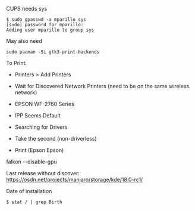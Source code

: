 CUPS needs sys
```
$ sudo gpasswd -a mparillo sys
[sudo] password for mparillo: 
Adding user mparillo to group sys
```
May also need
```
sudo pacman -Si gtk3-print-backends
```

To Print:

 * Printers > Add Printers

 * Wait for Discovered Network Printers (need to be on the same wireless network)

 * EPSON WF-2760 Series

 * IPP Seems Default

 * Searching for Drivers

 * Take the second (non-driverless)

 * Print (Epson Epson)

falkon --disable-gpu

Last release without discover: https://osdn.net/projects/manjaro/storage/kde/18.0-rc1/

Date of installation
```
$ stat / | grep Birth
```
